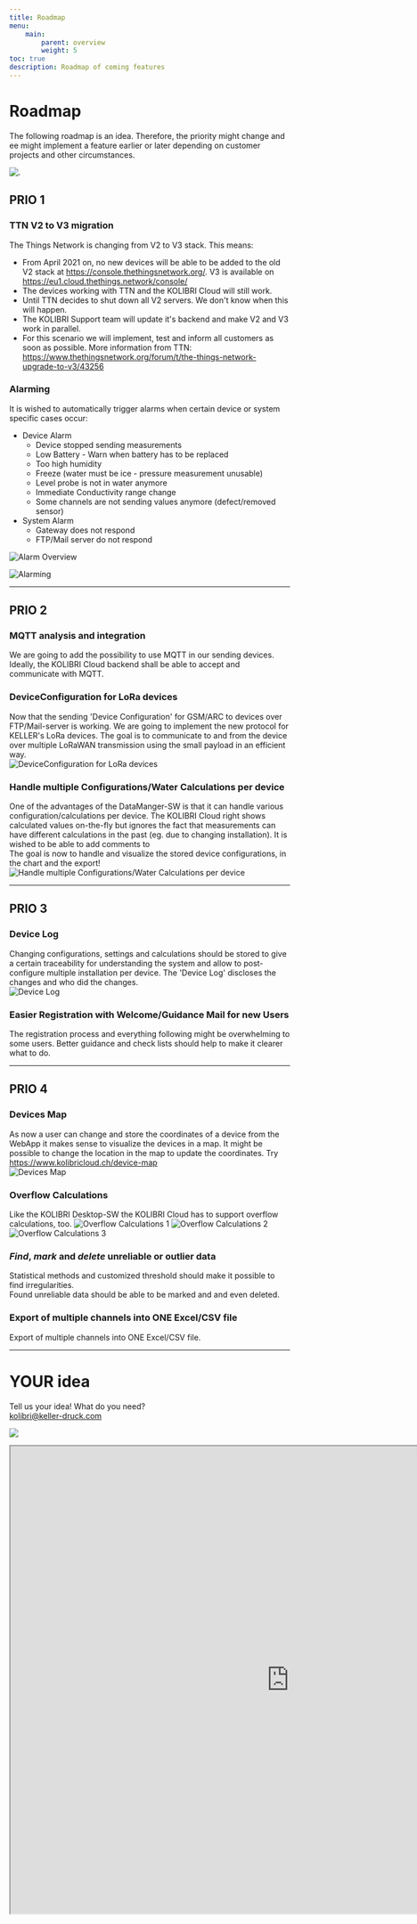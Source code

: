 ```yaml
---
title: Roadmap
menu:
    main:
        parent: overview
        weight: 5
toc: true
description: Roadmap of coming features
---
```

# Roadmap
The following roadmap is an idea. Therefore, the priority might change and ee might implement a feature earlier or later depending on customer projects and other circumstances.  

![.](../../img/roadmap/void.jpg)  


## PRIO 1

### TTN V2 to V3 migration
The Things Network is changing from V2 to V3 stack.
This means:  
 - From April 2021 on, no new devices will be able to be added to the old V2 stack at https://console.thethingsnetwork.org/. V3 is available on https://eu1.cloud.thethings.network/console/
 - The devices working with TTN and the KOLIBRI Cloud will still work.
 - Until TTN decides to shut down all V2 servers. We don't know when this will happen.
 - The KOLIBRI Support team will update it's backend and make V2 and V3 work in parallel.
 - For this scenario we will implement, test and inform all customers as soon as possible.
More information from TTN: https://www.thethingsnetwork.org/forum/t/the-things-network-upgrade-to-v3/43256


### Alarming
It is wished to automatically trigger alarms when certain device or system specific cases occur:  
* Device Alarm  
  * Device stopped sending measurements
  * Low Battery - Warn when battery has to be replaced  
  * Too high humidity  
  * Freeze (water must be ice - pressure measurement unusable)  
  * Level probe is not in water anymore  
  * Immediate Conductivity range change
  * Some channels are not sending values anymore (defect/removed sensor)
* System Alarm  
  * Gateway does not respond  
  * FTP/Mail server do not respond  

![Alarm Overview](../../img/roadmap/AlarmOverview.png)   
  
![Alarming](../../img/roadmap/SystemDeviceAlarms.png)  



----
## PRIO 2

### MQTT analysis and integration
We are going to add the possibility to use MQTT in our sending devices. Ideally, the KOLIBRI Cloud backend shall be able to accept and communicate with MQTT.

### DeviceConfiguration for LoRa devices
Now that the sending 'Device Configuration' for GSM/ARC to devices over FTP/Mail-server is working. We are going to implement the new protocol for KELLER's LoRa devices. The goal is to communicate to and from the device over multiple LoRaWAN transmission using the small payload in an efficient way.  
![DeviceConfiguration for LoRa devices](../../img/roadmap/DeviceConfigurationsLoRa.png)  

### Handle multiple Configurations/Water Calculations per device
One of the advantages of the DataManger-SW is that it can handle various configuration/calculations per device. The KOLIBRI Cloud right shows calculated values on-the-fly but ignores the fact that measurements can have different calculations in the past (eg. due to changing installation). It is wished to be able to add comments to  
The goal is now to handle and visualize the stored device configurations, in the chart and the export!  ![Handle multiple Configurations/Water Calculations per device](../../img/roadmap/MultipleWaterLevelsOnOneChart.png)  


----
## PRIO 3

### Device Log  
Changing configurations, settings and calculations should be stored to give a certain traceability for understanding the system and allow to post-configure multiple installation per device. The 'Device Log' discloses the changes and who did the changes.  
![Device Log](../../img/roadmap/DeviceLog.png)  

### Easier Registration with Welcome/Guidance Mail for new Users
The registration process and everything following might be overwhelming to some users. Better guidance and check lists should help to make it clearer what to do.  

----
## PRIO 4

### Devices Map
As now a user can change and store the coordinates of a device from the WebApp it makes sense to visualize the devices in a map. It might be possible to change the location in the map to update the coordinates.  Try https://www.kolibricloud.ch/device-map  
![Devices Map](../../img/roadmap/DevicesMap.png)  

### Overflow Calculations
Like the KOLIBRI Desktop-SW the KOLIBRI Cloud has to support overflow calculations, too.
![Overflow Calculations 1](../../img/roadmap/Poleni.png)  ![Overflow Calculations 2](../../img/roadmap/Thomson.png)  ![Overflow Calculations 3](../../img/roadmap/Venturi.png)  


### *Find*, *mark* and *delete* unreliable or outlier data
Statistical methods and customized threshold should make it possible to find irregularities.  
Found unreliable data should be able to be marked and and even deleted.

### Export of multiple channels into ONE Excel/CSV file
Export of multiple channels into ONE Excel/CSV file.


----
# YOUR idea
Tell us your idea! What do you need?  
<kolibri@keller-druck.com>  

[![](https://docs.kolibricloud.ch/img/logo.png)](https://roadmap.kolibricloud.ch/)

<iframe src="https://roadmap.kolibricloud.ch/index.html" width="1000" height="840"></iframe>
